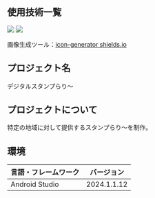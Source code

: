 ## 使用技術一覧

<!-- シールド一覧 -->
<!-- 技術について -->
<!-- 該当するプロジェクトの中から任意のものを選ぶ-->
<p style="display: inline">
  <!-- フロントエンドのフレームワーク一覧 -->
  
  <!-- Kotlin -->
  <img src="https://img.shields.io/badge/-Kotlin-0095D5.svg?logo=kotlin&style=flat-square">

  <!-- Firebase -->
  <img src="https://img.shields.io/badge/-Firebase-FFCA28.svg?logo=firebase&style=flat-square">
  
</p>
<p>
  画像生成ツール：<a href="https://t8csp.csb.app/" target="_blank">icon-generator shields.io</a>
</p>

<!-- プロジェクト名を記載 -->

## プロジェクト名

デジタルスタンプらり～

<!-- プロジェクトについて -->

## プロジェクトについて

特定の地域に対して提供するスタンプらり～を制作。
<!-- 
<!-- プロジェクトの概要を記載 -->

## 環境

<!-- 言語、フレームワーク、ミドルウェア、インフラの一覧とバージョンを記載 -->

| 言語・フレームワーク  | バージョン |
| --------------------- | ---------- |
| Android Studio        | 2024.1.1.12 |

<!-- 
## ディレクトリ構成 -->

<!-- Treeコマンドを使ってディレクトリ構成を記載 -->

<!--
## 開発環境構築 -->

<!-- コンテナの作成方法、パッケージのインストール方法など、開発環境構築に必要な情報を記載 -->
